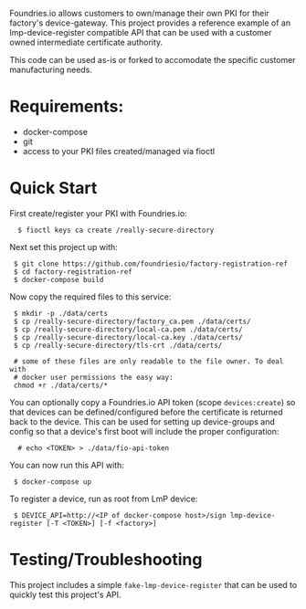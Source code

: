 Foundries.io allows customers to own/manage their own PKI for their factory's
device-gateway. This project provides a reference example of an
lmp-device-register compatible API that can be used with a customer owned
intermediate certificate authority.

This code can be used as-is or forked to accomodate the specific customer
manufacturing needs.

# Requirements:
 * docker-compose
 * git
 * access to your PKI files created/managed via fioctl

# Quick Start

First create/register your PKI with Foundries.io:
~~~
  $ fioctl keys ca create /really-secure-directory
~~~

Next set this project up with:
~~~
 $ git clone https://github.com/foundriesio/factory-registration-ref
 $ cd factory-registration-ref
 $ docker-compose build
~~~

Now copy the required files to this service:
~~~
 $ mkdir -p ./data/certs
 $ cp /really-secure-directory/factory_ca.pem ./data/certs/
 $ cp /really-secure-directory/local-ca.pem ./data/certs/
 $ cp /really-secure-directory/local-ca.key ./data/certs/
 $ cp /really-secure-directory/tls-crt ./data/certs/

 # some of these files are only readable to the file owner. To deal with
 # docker user permissions the easy way:
 chmod +r ./data/certs/*
~~~

You can optionally copy a Foundries.io API token (scope `devices:create`) so
that devices can be defined/configured before the certificate is returned back
to the device. This can be used for setting up device-groups and config so
that a device's first boot will include the proper configuration:
~~~
  # echo <TOKEN> > ./data/fio-api-token
~~~

You can now run this API with:
~~~
 $ docker-compose up
~~~

To register a device, run as root from LmP device:
~~~
 $ DEVICE_API=http://<IP of docker-compose host>/sign lmp-device-register [-T <TOKEN>] [-f <factory>]
~~~

# Testing/Troubleshooting
This project includes a simple `fake-lmp-device-register` that can be used
to quickly test this project's API.
